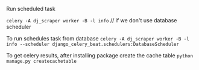 Run scheduled task

`celery -A dj_scraper worker -B -l info` // if we don't use database scheduler

To run schedules task from database
`celery -A dj_scraper worker -B -l info --scheduler django_celery_beat.schedulers:DatabaseScheduler`

To get celery results, after installing package
create the cache table
`python manage.py createcachetable`
